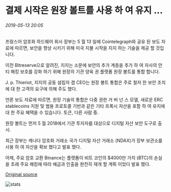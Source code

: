 # 결제 시작은 원장 볼트를 사용 하 여 유지 ...

###### 2019-05-13 20:05

프랑스어 암호화 하드웨어 회사 장부는 5 월 13 일에 Cointelegraph와 공유 된 보도 자료에 따르면, 보안을 향상 시키기 위해 미국 지불 시작을 지지 하는 기술을 제공 할 것입니다.

이전 Bitreserve으로 알려진, 지지는 소문에 보안의 추가 계층을 추가 하 여 자사의 안티 해킹 보호를 강화 하기 위해 원장의 기관 양육 권 플랫폼 원장 볼트를 통합 합니다.

J. p. Thieriot, 지지의 공동 설립자 겸 CEO는 원장 볼트 통합은 주로 철저 한 보안 조치에 대 한 고객의 요구에 의해 주도 했다.

언론 보도 자료에 따르면, 원장 기술의 통합은 다중 권한 거 버 넌 스 모델, 새로운 ERC stablecoins 지원 및 범용 프로토콜 기반과 같은 기타 프록시 자산을 포함 하 여 유지에 대 한 주요 혜택을 수 있습니다. 토큰, 다른 사람 중.

원장 볼트는 먼저 5 월 2018에서 기관 투자자를 대상으로 디지털 자산 보안 도구로 출시.

최근 장부는 캐나다 암호화 거래소 국가 디지털 자산 거래소 (NDAX)가 장부 보관소를 사용 하 여 자산을 확보 했다고 발표 했다.

어제, 주요 암호 교환 Binance는 플랫폼이 비트 코인의 $4000만 가치 (BTC)의 손실을 초래 주요 해킹에 따라 예금과 인출을 완전히 재개 할 계획 이었다 발표 했다.

[Original source](https://cointelegraph.com/news/payments-startup-uphold-to-use-ledger-vault)

![stats](https://c.statcounter.com/11760860/0/a89fa40b/1/ "stats")